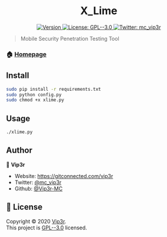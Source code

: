 <h1 align="center"> X_Lime </h1>
<p align="center">
  <a href="https://github.com/Vip3r-MC/X_Lime/releases/tag/0.8.5"><img alt="Version" src="https://img.shields.io/badge/version-0.8.5-blue.svg?cacheSeconds=2592000" />
  <a href="https://github.com/Vip3r-MC/X_Lime/blob/master/LICENSE.md" target="_blank">
    <img alt="License: GPL--3.0" src="https://img.shields.io/badge/License-GPL--3.0-yellow.svg" />
  </a>
  <a href="https://twitter.com/mc_vip3r" target="_blank">
    <img alt="Twitter: mc_vip3r" src="https://img.shields.io/twitter/follow/mc_vip3r.svg?style=social" />
  </a>
</p>

> Mobile Security Penetration Testing Tool

### 🏠 [Homepage](https://github.com/Vip3r-MC/X_Lime/blob/master/README.md)

## Install

```sh
sudo pip install -r requirements.txt
sudo python config.py
sudo chmod +x xlime.py
```

## Usage

```sh
./xlime.py
```

## Author

👤 **Vip3r**

* Website: https://gitconnected.com/vip3r
* Twitter: [@mc\_vip3r](https://twitter.com/mc\_vip3r)
* Github: [@Vip3r-MC](https://github.com/Vip3r-MC)

## 📝 License

Copyright © 2020 [Vip3r](https://github.com/Vip3r-MC).<br />
This project is [GPL--3.0](https://github.com/Vip3r-MC/X_Lime/blob/master/LICENSE.md) licensed.
